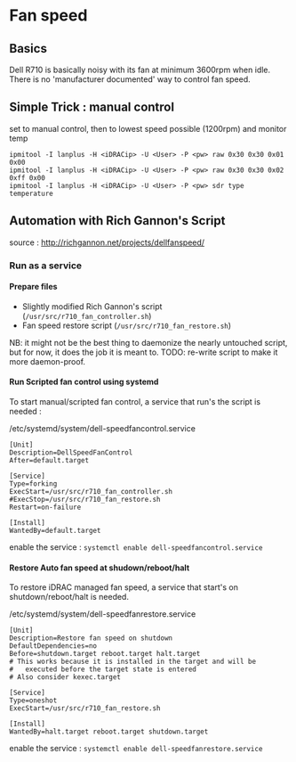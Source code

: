 # Fan speed

## Basics   
Dell R710 is basically noisy with its fan at minimum 3600rpm when idle. There is no 'manufacturer documented' way to control fan speed.

## Simple Trick : manual control  

set to manual control, then to lowest speed possible (1200rpm) and monitor temp
```
ipmitool -I lanplus -H <iDRACip> -U <User> -P <pw> raw 0x30 0x30 0x01 0x00
ipmitool -I lanplus -H <iDRACip> -U <User> -P <pw> raw 0x30 0x30 0x02 0xff 0x00
ipmitool -I lanplus -H <iDRACip> -U <User> -P <pw> sdr type temperature
``` 
## Automation with Rich Gannon's Script
source : http://richgannon.net/projects/dellfanspeed/

### Run as a service

#### Prepare files
- Slightly modified Rich Gannon's script (`/usr/src/r710_fan_controller.sh`)  
- Fan speed restore script (`/usr/src/r710_fan_restore.sh`)

NB: it might not be the best thing to daemonize the nearly untouched script, but for now, it does the job it is meant to. 
TODO: re-write script to make it more daemon-proof. 

#### Run Scripted fan control using systemd
To start manual/scripted fan control, a service that run's the script is needed : 

/etc/systemd/system/dell-speedfancontrol.service
```
[Unit]
Description=DellSpeedFanControl
After=default.target

[Service]
Type=forking
ExecStart=/usr/src/r710_fan_controller.sh
#ExecStop=/usr/src/r710_fan_restore.sh
Restart=on-failure

[Install]
WantedBy=default.target
```

enable the service : `systemctl enable dell-speedfancontrol.service`


#### Restore Auto fan speed at shudown/reboot/halt
To restore iDRAC managed fan speed, a service that start's on shutdown/reboot/halt is needed.

/etc/systemd/system/dell-speedfanrestore.service
```
[Unit]
Description=Restore fan speed on shutdown
DefaultDependencies=no
Before=shutdown.target reboot.target halt.target
# This works because it is installed in the target and will be
#   executed before the target state is entered
# Also consider kexec.target

[Service]
Type=oneshot
ExecStart=/usr/src/r710_fan_restore.sh

[Install]
WantedBy=halt.target reboot.target shutdown.target
```

enable the service : `systemctl enable dell-speedfanrestore.service`

